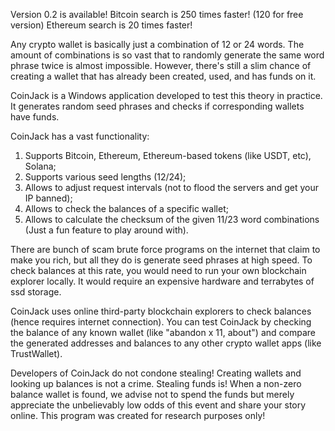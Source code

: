 Version 0.2 is available! 
Bitcoin search is 250 times faster! (120 for free version) 
Ethereum search is 20 times faster!

Any crypto wallet is basically just a combination of 12 or 24 words. 
The amount of combinations is so vast that to randomly generate the same word phrase twice is almost impossible. 
However, there's still a slim chance of creating a wallet that has already been created, used, and has funds on it.

CoinJack is a Windows application developed to test this theory in practice.
It generates random seed phrases and checks if corresponding wallets have funds.

CoinJack has a vast functionality:
1) Supports Bitcoin, Ethereum, Ethereum-based tokens (like USDT, etc), Solana;
2) Supports various seed lengths (12/24);
3) Allows to adjust request intervals (not to flood the servers and get your IP banned);
4) Allows to check the balances of a specific wallet;
5) Allows to calculate the checksum of the given 11/23 word combinations (Just a fun feature to play around with).

There are bunch of scam brute force programs on the internet that claim to make you rich, but all they do is generate seed phrases at high speed.
To check balances at this rate, you would need to run your own blockchain explorer locally. It would require an expensive hardware and terrabytes of ssd storage.

CoinJack uses online third-party blockchain explorers to check balances (hence requires internet connection).
You can test CoinJack by checking the balance of any known wallet (like "abandon x 11, about") and compare the generated addresses and balances to any other crypto wallet apps (like TrustWallet).

Developers of CoinJack do not condone stealing! Creating wallets and looking up balances is not a crime. Stealing funds is!
When a non-zero balance wallet is found, we advise not to spend the funds but merely appreciate the unbelievably low odds of this event and share your story online. 
This program was created for research purposes only!

